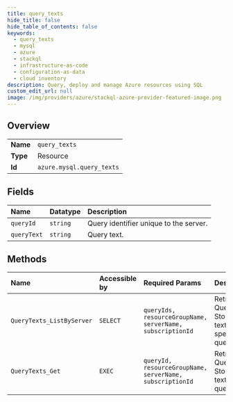 ```yaml
---
title: query_texts
hide_title: false
hide_table_of_contents: false
keywords:
  - query_texts
  - mysql
  - azure    
  - stackql
  - infrastructure-as-code
  - configuration-as-data
  - cloud inventory
description: Query, deploy and manage Azure resources using SQL
custom_edit_url: null
image: /img/providers/azure/stackql-azure-provider-featured-image.png
---
```

  
    

## Overview
<table><tbody>
<tr><td><b>Name</b></td><td><code>query_texts</code></td></tr>
<tr><td><b>Type</b></td><td>Resource</td></tr>
<tr><td><b>Id</b></td><td><code>azure.mysql.query_texts</code></td></tr>
</tbody></table>

## Fields
| Name | Datatype | Description |
|:-----|:---------|:------------|
| `queryId` | `string` | Query identifier unique to the server. |
| `queryText` | `string` | Query text. |
## Methods
| Name | Accessible by | Required Params | Description |
|:-----|:--------------|:----------------|:------------|
| `QueryTexts_ListByServer` | `SELECT` | `queryIds, resourceGroupName, serverName, subscriptionId` | Retrieve the Query-Store query texts for specified queryIds. |
| `QueryTexts_Get` | `EXEC` | `queryId, resourceGroupName, serverName, subscriptionId` | Retrieve the Query-Store query texts for the queryId. |
